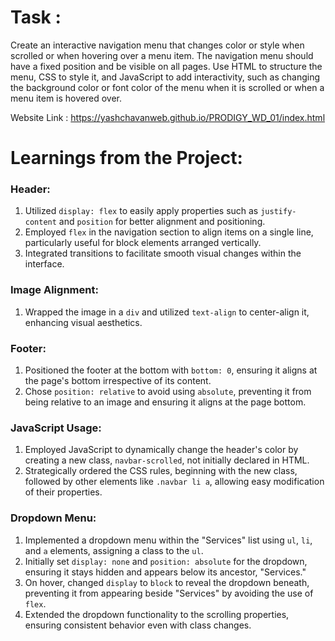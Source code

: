 # Task :
Create an interactive navigation menu that changes color or style when scrolled or when hovering over a menu item. The navigation menu should have a fixed position and be visible on all pages. Use HTML to structure the menu, CSS to style it, and JavaScript to add interactivity, such as changing the background color or font color of the menu when it is scrolled or when a menu item is hovered over. 

Website Link : https://yashchavanweb.github.io/PRODIGY_WD_01/index.html




# Learnings from the Project:

### Header:
1. Utilized `display: flex` to easily apply properties such as `justify-content` and `position` for better alignment and positioning.
2. Employed `flex` in the navigation section to align items on a single line, particularly useful for block elements arranged vertically.
3. Integrated transitions to facilitate smooth visual changes within the interface.
### Image Alignment:
1. Wrapped the image in a `div` and utilized `text-align` to center-align it, enhancing visual aesthetics.
### Footer:
1. Positioned the footer at the bottom with `bottom: 0`, ensuring it aligns at the page's bottom irrespective of its content.
2. Chose `position: relative` to avoid using `absolute`, preventing it from being relative to an image and ensuring it aligns at the page bottom.
### JavaScript Usage:
1. Employed JavaScript to dynamically change the header's color by creating a new class, `navbar-scrolled`, not initially declared in HTML.
2. Strategically ordered the CSS rules, beginning with the new class, followed by other elements like `.navbar li a`, allowing easy modification of their properties.
### Dropdown Menu:
1. Implemented a dropdown menu within the "Services" list using `ul`, `li`, and `a` elements, assigning a class to the `ul`.
2. Initially set `display: none` and `position: absolute` for the dropdown, ensuring it stays hidden and appears below its ancestor, "Services."
3. On hover, changed `display` to `block` to reveal the dropdown beneath, preventing it from appearing beside "Services" by avoiding the use of `flex`.
4. Extended the dropdown functionality to the scrolling properties, ensuring consistent behavior even with class changes.
